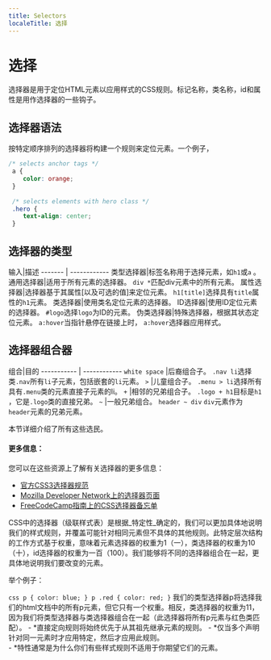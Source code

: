 ```yaml
---
title: Selectors
localeTitle: 选择
---
```

# 选择

选择器是用于定位HTML元素以应用样式的CSS规则。标记名称，类名称，id和属性是用作选择器的一些钩子。

## 选择器语法

按特定顺序排列的选择器将构建一个规则来定位元素。一个例子，

```css
/* selects anchor tags */ 
 a { 
    color: orange; 
 } 
 
 /* selects elements with hero class */ 
 .hero { 
    text-align: center; 
 } 
```

## 选择器的类型

输入|描述 ------- | ------------ 类型选择器|标签名称用于选择元素，如`h1`或`a` 。 通用选择器|适用于所有元素的选择器。 `div *`匹配div元素中的所有元素。 属性选择器|选择器基于其属性\[以及可选的值\]来定位元素。 `h1[title]`选择具有`title`属性的`h1`元素。 类选择器|使用类名定位元素的选择器。 ID选择器|使用ID定位元素的选择器。 `#logo`选择`logo`为ID的元素。 伪类选择器|特殊选择器，根据其状态定位元素。 `a:hover`当指针悬停在链接上时， `a:hover`选择器应用样式。

## 选择器组合器

组合|目的 ----------- | ------------ `white space` |后裔组合子。 `.nav li`选择类`.nav`所有`li`子元素，包括嵌套的`li`元素。 `>` |儿童组合子。 `.menu > li`选择所有具有`.menu`类的元素直接子元素的li。 `+` |相邻的兄弟组合子。 `.logo + h1`目标是`h1` ，它是`.logo`类的直接兄弟。 `~` |一般兄弟组合。 `header ~ div` `div`元素作为`header`元素的兄弟元素。

本节详细介绍了所有这些选民。

#### 更多信息：

您可以在这些资源上了解有关选择器的更多信息：

*   [官方CSS3选择器规范](https://www.w3.org/TR/css3-selectors)
*   [Mozilla Developer Network上的选择器页面](https://developer.mozilla.org/en-US/docs/Learn/CSS/Introduction_to_CSS/Selectors)
*   [FreeCodeCamp指南上的CSS选择器备忘单](https://guide.freecodecamp.org/css/tutorials/css-selectors-cheat-sheet)

CSS中的选择器（级联样式表）是根据_特定性_确定的，我们可以更加具体地说明我们的样式规则，并覆盖可能针对相同元素但不具体的其他规则。此特定层次结构的工作方式基于权重，意味着元素选择器的权重为1（一），类选择器的权重为10（十），id选择器的权重为一百（100）。我们能够将不同的选择器组合在一起，更具体地说明我们要改变的元素。

举个例子：

`css p { color: blue; } p .red { color: red; }` 我们的类型选择器p将选择我们的html文档中的所有p元素，但它只有一个权重。相反，类选择器的权重为11，因为我们将类型选择器与类选择器组合在一起（此选择器将所有p元素与红色类匹配）。 - \*直接定向规则将始终优先于从其祖先继承元素的规则。 - \*仅当多个声明针对同一元素时才应用特定，然后才应用此规则。  
\- \*特性通常是为什么你们有些样式规则不适用于你期望它们的元素。